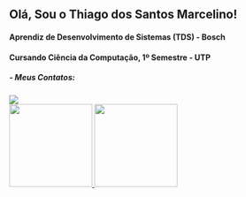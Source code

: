<h2>Olá, Sou o Thiago dos Santos Marcelino!</h2>
<h4>Aprendiz de Desenvolvimento de Sistemas (TDS) - Bosch</h4>
<h4>Cursando Ciência da Computação, 1º Semestre - UTP</h4>
<h5>- Meus Contatos: </h5>

<div>        
 <a href= "https://www.linkedin.com/in/thiago-marcelino-b139b1221/" target="_blank"><image src="https://img.shields.io/badge/linkedin-%230077B5.svg?style=for-the-badge&logo=linkedin&logoColor=white"></a>
</div>
   
<div>
 <a href="https://github.com/ThiagoDSMarcelino">
 <img height="150em" src="https://github-readme-stats.vercel.app/api?username=ThiagoDSMarcelino&theme=blueberry">
 <img height="150em" src="https://github-readme-stats.vercel.app/api/top-langs/?username=ThiagoDSMarcelino&layout=compact&langs_count=168&theme=blueberry"/>
</div>
